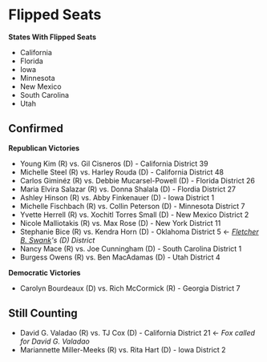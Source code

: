 # Flipped Seats

**States With Flipped Seats**

- California
- Florida
- Iowa
- Minnesota
- New Mexico
- South Carolina
- Utah

## Confirmed

**Republican Victories**

- Young Kim (R) vs. Gil Cisneros (D) - California District 39
- Michelle Steel (R) vs. Harley Rouda (D) - California District 48
- Carlos Giminéz (R) vs. Debbie Mucarsel-Powell (D) - Florida District 26
- Maria Elvira Salazar (R) vs. Donna Shalala (D) - Flordia District 27
- Ashley Hinson (R) vs. Abby Finkenauer (D) - Iowa District 1
- Michelle Fischbach (R) vs. Collin Peterson (D) - Minnesota District 7
- Yvette Herrell (R) vs. Xochitl Torres Small (D) - New Mexico District 2
- Nicole Malliotakis (R) vs. Max Rose (D) - New York District 11
- Stephanie Bice (R) vs. Kendra Horn (D) - Oklahoma District 5 <- *[Fletcher B. Swank](https://en.wikipedia.org/wiki/Fletcher_B._Swank)'s (D) District*
- Nancy Mace (R) vs. Joe Cunningham (D) - South Carolina District 1
- Burgess Owens (R) vs. Ben MacAdamas (D) - Utah District 4


**Democratic Victories**

- Carolyn Bourdeaux (D) vs. Rich McCormick (R) - Georgia District 7

## Still Counting

- David G. Valadao (R) vs. TJ Cox (D) - California District 21 <- *Fox called for David G. Valadao*
- Mariannette Miller-Meeks (R) vs. Rita Hart (D) - Iowa District 2